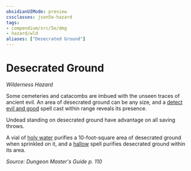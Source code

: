 ```yaml
---
obsidianUIMode: preview
cssclasses: json5e-hazard
tags:
- compendium/src/5e/dmg
- hazard/wld
aliases: ["Desecrated Ground"]
---
```

# Desecrated Ground
*Wilderness Hazard*  

Some cemeteries and catacombs are imbued with the unseen traces of ancient evil. An area of desecrated ground can be any size, and a [detect evil and good](2-Mechanics/CLI/spells/detect-evil-and-good.md) spell cast within range reveals its presence.

Undead standing on desecrated ground have advantage on all saving throws.

A vial of [holy water](2-Mechanics/CLI/items/holy-water-flask.md) purifies a 10-foot-square area of desecrated ground when sprinkled on it, and a [hallow](2-Mechanics/CLI/spells/hallow.md) spell purifies desecrated ground within its area.

*Source: Dungeon Master's Guide p. 110*